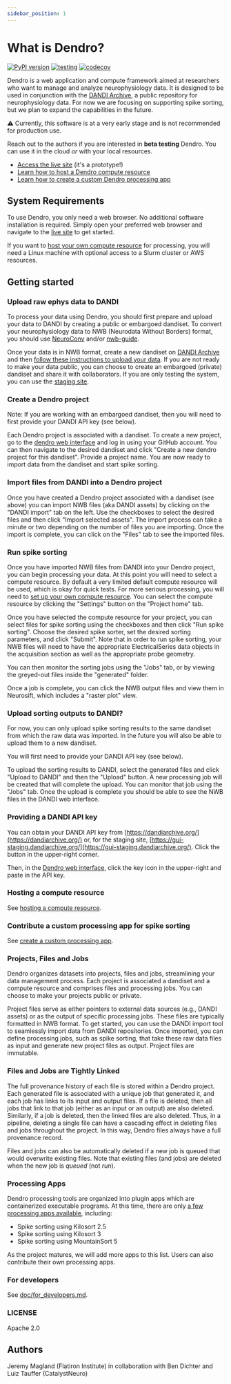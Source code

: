 ```yaml
---
sidebar_position: 1
---
```


# What is Dendro?

[![PyPI version](https://badge.fury.io/py/dendro.svg)](https://badge.fury.io/py/dendro)
[![testing](https://github.com/flatironinstitute/dendro/actions/workflows/tests.yml/badge.svg)](https://github.com/flatironinstitute/dendro/actions/workflows/tests.yml)
[![codecov](https://codecov.io/gh/flatironinstitute/dendro/graph/badge.svg?token=B2DUYR34RZ)](https://codecov.io/gh/flatironinstitute/dendro)

Dendro is a web application and compute framework aimed at researchers who want to manage and analyze neurophysiology data. It is designed to be used in conjunction with the [DANDI Archive](https://dandiarchive.org/), a public repository for neurophysiology data. For now we are focusing on supporting spike sorting, but we plan to expand the capabilities in the future.

:warning: Currently, this software is at a very early stage and is not recommended for production use.

Reach out to the authors if you are interested in **beta testing** Dendro. You can use it in the cloud *or* with your local resources.

* [Access the live site](https://dendro.vercel.app) (it's a prototype!)
* [Learn how to host a Dendro compute resource](./compute_resource/host_compute_resource.md)
* [Learn how to create a custom Dendro processing app](./howto/create_dendro_app.md)

## System Requirements

To use Dendro, you only need a web browser. No additional software installation is required. Simply open your preferred web browser and navigate to the [live site](https://dendro.vercel.app) to get started.

If you want to [host your own compute resource](./compute_resource/host_compute_resource.md) for processing, you will need a Linux machine with optional access to a Slurm cluster or AWS resources.

## Getting started

### Upload raw ephys data to DANDI

To process your data using Dendro, you should first prepare and upload your data to DANDI by creating a public or embargoed dandiset. To convert your neurophysiology data to NWB (Neurodata Without Borders) format, you should use [NeuroConv](https://neuroconv.readthedocs.io/en/main/user_guide/user_guide.html) and/or [nwb-guide](https://github.com/NeurodataWithoutBorders/nwb-guide).

Once your data is in NWB format, create a new dandiset on [DANDI Archive](https://dandiarchive.org/) and then [follow these instructions to upload your data](https://www.dandiarchive.org/handbook/13_upload). If you are not ready to make your data public, you can choose to create an embargoed (private) dandiset and share it with collaborators. If you are only testing the system, you can use the [staging site](https://gui-staging.dandiarchive.org/).

### Create a Dendro project

Note: If you are working with an embargoed dandiset, then you will need to first provide your DANDI API key (see below).

Each Dendro project is associated with a dandiset. To create a new project, go to the [dendro web interface](https://dendro.vercel.app) and log in using your GitHub account. You can then navigate to the desired dandiset and click "Create a new dendro project for this dandiset". Provide a project name. You are now ready to import data from the dandiset and start spike sorting.

### Import files from DANDI into a Dendro project

Once you have created a Dendro project associated with a dandiset (see above) you can import NWB files (aka DANDI assets) by clicking on the "DANDI import" tab on the left. Use the checkboxes to select the desired files and then click "Import selected assets". The import process can take a minute or two depending on the number of files you are importing. Once the import is complete, you can click on the "Files" tab to see the imported files.

### Run spike sorting

Once you have imported NWB files from DANDI into your Dendro project, you can begin processing your data. At this point you will need to select a compute resource. By default a very limited default compute resource will be used, which is okay for quick tests. For more serious processing, you will need to [set up your own compute resource](./compute_resource/host_compute_resource.md). You can select the compute resource by clicking the "Settings" button on the "Project home" tab.

Once you have selected the compute resource for your project, you can select files for spike sorting using the checkboxes and then click "Run spike sorting". Choose the desired spike sorter, set the desired sorting parameters, and click "Submit". Note that in order to run spike sorting, your NWB files will need to have the appropriate ElectricalSeries data objects in the acquisition section as well as the appropriate probe geometry.

You can then monitor the sorting jobs using the "Jobs" tab, or by viewing the greyed-out files inside the "generated" folder.

Once a job is complete, you can click the NWB output files and view them in Neurosift, which includes a "raster plot" view.

### Upload sorting outputs to DANDI?

For now, you can only upload spike sorting results to the same dandiset from which the raw data was imported. In the future you will also be able to upload them to a new dandiset.

You will first need to provide your DANDI API key (see below).

To upload the sorting results to DANDI, select the generated files and click "Upload to DANDI" and then the "Upload" button. A new processing job will be created that will complete the upload. You can monitor that job using the "Jobs" tab. Once the upload is complete you should be able to see the NWB files in the DANDI web interface.

### Providing a DANDI API key

You can obtain your DANDI API key from [https://dandiarchive.org/](https://dandiarchive.org/) or, for the staging site, [https://gui-staging.dandiarchive.org/](https://gui-staging.dandiarchive.org/). Click the button in the upper-right corner.

Then, in the [Dendro web interface](https://dendro.vercel.app/), click the key icon in the upper-right and paste in the API key.

### Hosting a compute resource

See [hosting a compute resource](./compute_resource/host_compute_resource.md).

### Contribute a custom processing app for spike sorting

See [create a custom processing app](./howto/create_dendro_app.md).

### Projects, Files and Jobs

Dendro organizes datasets into projects, files and jobs, streamlining your data management process. Each project is associated a dandiset and a compute resource and comprises files and processing jobs. You can choose to make your projects public or private.

Project files serve as either pointers to external data sources (e.g., DANDI assets) or as the output of specific processing jobs. These files are typically formatted in NWB format. To get started, you can use the DANDI import tool to seamlessly import data from DANDI repositories. Once imported, you can define processing jobs, such as spike sorting, that take these raw data files as input and generate new project files as output. Project files are immutable.

### Files and Jobs are Tightly Linked

The full provenance history of each file is stored within a Dendro project. Each generated file is associated with a unique job that generated it, and each job has links to its input and output files. If a file is deleted, then all jobs that link to that job (either as an input or an output) are also deleted. Similarly, if a job is deleted, then the linked files are also deleted. Thus, in a pipeline, deleting a single file can have a cascading effect in deleting files and jobs throughout the project. In this way, Dendro files always have a full provenance record.

Files and jobs can also be automatically deleted if a new job is queued that would overwrite existing files. Note that existing files (and jobs) are deleted when the new job is *queued* (not *run*).

### Processing Apps

Dendro processing tools are organized into plugin apps which are containerized executable programs. At this time, there are only [a few processing apps available](https://github.com/scratchrealm/pc-spike-sorting), including:

- Spike sorting using Kilosort 2.5
- Spike sorting using Kilosort 3
- Spike sorting using MountainSort 5

As the project matures, we will add more apps to this list. Users can also contribute their own processing apps.

### For developers

See [doc/for_developers.md](./howto/for_developers.md).

### LICENSE

Apache 2.0

## Authors

Jeremy Magland (Flatiron Institute) in collaboration with Ben Dichter and Luiz Tauffer (CatalystNeuro)
